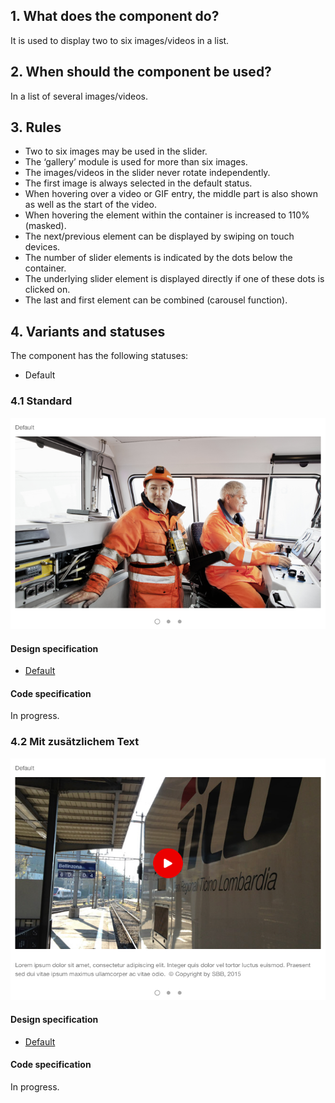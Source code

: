 ## 1. What does the component do?
It is used to display two to six images/videos in a list.

## 2. When should the component be used?
In a list of several images/videos.

## 3. Rules
* Two to six images may be used in the slider.
* The ‘gallery’ module is used for more than six images.
* The images/videos in the slider never rotate independently.
* The first image is always selected in the default status.
* When hovering over a video or GIF entry, the middle part is also shown as well as the start of the video.
* When hovering the element within the container is increased to 110% (masked).
* The next/previous element can be displayed by swiping on touch devices.
* The number of slider elements is indicated by the dots below the container.
* The underlying slider element is displayed directly if one of these dots is clicked on.
* The last and first element can be combined (carousel function).

## 4. Variants and statuses
The component has the following statuses: 
* Default

### 4.1 Standard
![Image of the media slider component in the standard variant](https://raw.githubusercontent.com/sbb-design-systems/design-system-website-documentation/master/documentation/components/mediaslider/images/mediaslider_default.png 'class: image')

#### Design specification
* [Default](https://www.sketch.com/s/80f12b3b-58e5-4b4c-98cd-c553bae18db0/a/qJVqv2#Inspector)

#### Code specification
In progress.

### 4.2 Mit zusätzlichem Text
![Image of the media slider component with additional text under the image](https://raw.githubusercontent.com/sbb-design-systems/design-system-website-documentation/master/documentation/components/mediaslider/images/mediaslider_text.png 'class: image')

#### Design specification
* [Default](https://www.sketch.com/s/80f12b3b-58e5-4b4c-98cd-c553bae18db0/a/LgnLx3#Inspector)

#### Code specification
In progress.